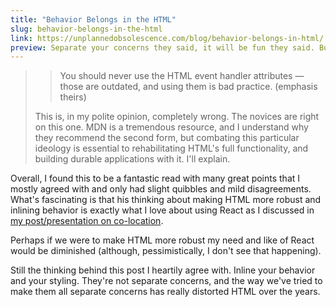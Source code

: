 ```yaml
---
title: "Behavior Belongs in the HTML"
slug: behavior-belongs-in-the-html
link: https://unplannedobsolescence.com/blog/behavior-belongs-in-html/
preview: Separate your concerns they said, it will be fun they said. But were they wrong? I found this linked artcile to be a great read and I hope you will as well…
---
```


>> You should never use the HTML event handler attributes — those are outdated, and using them is bad practice. (emphasis theirs)
>
>This is, in my polite opinion, completely wrong. The novices are right on this one. MDN is a tremendous resource, and I understand why they recommend the second form, but combating this particular ideology is essential to rehabilitating HTML's full functionality, and building durable applications with it. I'll explain.

Overall, I found this to be a fantastic read with many great points that I mostly agreed with and only had slight quibbles and mild disagreements. What's fascinating is that his thinking about making HTML more robust and inlining behavior is exactly what I love about using React as I discussed in [my post/presentation on co-location].

Perhaps if we were to make HTML more robust my need and like of React would be diminished (although, pessimistically, I don't see that happening).

Still the thinking behind this post I heartily agree with. Inline your behavior and your styling. They're not separate concerns, and the way we've tried to make them all separate concerns has really distorted HTML over the years.

[my post/presentation on co-location]: /blog/re-thinking-namespaces-how-co-location-can-make-us-better-engineers/
